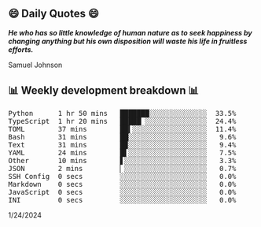 ## 😄 Daily Quotes 😄

_**He who has so little knowledge of human nature as to seek happiness by changing anything but his own disposition will waste his life in fruitless efforts.**_

Samuel Johnson



## 📊 Weekly development breakdown 📊

<pre>Python      1 hr 50 mins   ███████░░░░░░░░░░░░░░  33.5%
TypeScript  1 hr 20 mins   █████▏░░░░░░░░░░░░░░░  24.4%
TOML        37 mins        ██▍░░░░░░░░░░░░░░░░░░  11.4%
Bash        31 mins        ██░░░░░░░░░░░░░░░░░░░   9.6%
Text        31 mins        █▉░░░░░░░░░░░░░░░░░░░   9.4%
YAML        24 mins        █▌░░░░░░░░░░░░░░░░░░░   7.5%
Other       10 mins        ▋░░░░░░░░░░░░░░░░░░░░   3.3%
JSON        2 mins         ▏░░░░░░░░░░░░░░░░░░░░   0.7%
SSH Config  0 secs         ░░░░░░░░░░░░░░░░░░░░░   0.0%
Markdown    0 secs         ░░░░░░░░░░░░░░░░░░░░░   0.0%
JavaScript  0 secs         ░░░░░░░░░░░░░░░░░░░░░   0.0%
INI         0 secs         ░░░░░░░░░░░░░░░░░░░░░   0.0%</pre>

1/24/2024
